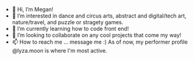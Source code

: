 - 👋 Hi, I’m Megan!
- 👀 I’m interested in dance and circus arts, abstract and digital/tech art, nature/travel, and puzzle or stragety games.
- 🌱 I’m currently learning how to code front end!
- 💞️ I’m looking to collaborate on any cool projects that come my way!
- 📫 How to reach me ... message me :) As of now, my performer profile @lyza.moon is where I'm most active.

<!---
MeganKeenan/MeganKeenan is a ✨ special ✨ repository because its `README.md` (this file) appears on your GitHub profile.
You can click the Preview link to take a look at your changes.
--->
